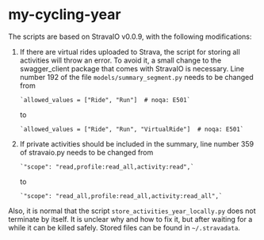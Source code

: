 # my-cycling-year

The scripts are based on StravaIO v0.0.9, with the following modifications:

1) If there are virtual rides uploaded to Strava, the script for storing all
   activities will throw an error. To avoid it, a small change to the swagger_client
   package that comes with StravaIO is necessary. Line number 192 of the file
   `models/summary_segment.py` needs to be changed from

       `allowed_values = ["Ride", "Run"]  # noqa: E501`

   to

       `allowed_values = ["Ride", "Run", "VirtualRide"]  # noqa: E501`


2) If private activities should be included in the summary,
   line number 359 of stravaio.py needs to be changed from

       `"scope": "read,profile:read_all,activity:read",`

   to

       `"scope": "read_all,profile:read_all,activity:read_all",`


Also, it is normal that the script `store_activities_year_locally.py` does not
terminate by itself. It is unclear why and how to fix it, but after waiting
for a while it can be killed safely. Stored files can be found in `~/.stravadata`.
